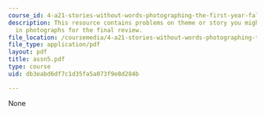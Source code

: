 ```yaml
---
course_id: 4-a21-stories-without-words-photographing-the-first-year-fall-2006
description: This resource contains problems on theme or story you might like to present
  in photographs for the final review.
file_location: /coursemedia/4-a21-stories-without-words-photographing-the-first-year-fall-2006/db3eabd6df7c1d35fa5a073f9e8d284b_assn5.pdf
file_type: application/pdf
layout: pdf
title: assn5.pdf
type: course
uid: db3eabd6df7c1d35fa5a073f9e8d284b

---
```

None